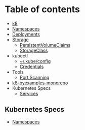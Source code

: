 # Table of contents

* [k8](README.md)
* [Namespaces](untitled-1.md)
* [Deployments](untitled.md)
* [Storage](storage/README.md)
  * [PersistentVolumeClaims](storage/persistentvolumeclaims.md)
  * [StorageClass](storage/storageclass.md)
* kubectl
  * [~/.kube/config](kubectl/.kube-config.md)
  * [Credentials](kubectl/untitled-2.md)
* Tools
  * [Port Scanning](tools/untitled-2.md)
* [k8-byexamples-monorepo](https://github.com/mateothegreat/k8-byexamples-monorepo)
* Kubernetes Specs
  * [Services](untitled-2/services.md)

## Kubernetes Specs

* [Namespaces](kubernetes-specs/namespaces.md)

